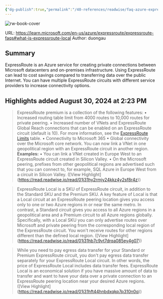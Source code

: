 ```yaml
---
{"dg-publish":true,"permalink":"/40-references/readwise/faq-azure-express-route/","tags":["rw/articles"]}
---
```


![rw-book-cover](https://learn.microsoft.com/en-us/media/open-graph-image.png)
  
URL: https://learn.microsoft.com/en-us/azure/expressroute/expressroute-faqs#what-is-expressroute-local
Author: duongau

## Summary

ExpressRoute is an Azure service for creating private connections between Microsoft datacenters and on-premises infrastructure. Using ExpressRoute can lead to cost savings compared to transferring data over the public Internet. You can have multiple ExpressRoute circuits with different service providers to increase connectivity options.

## Highlights added August 30, 2024 at 2:23 PM
>ExpressRoute premium is a collection of the following features:
>• Increased routing table limit from 4000 routes to 10,000 routes for private peering.
>• Increased number of VNets and ExpressRoute Global Reach connections that can be enabled on an ExpressRoute circuit (default is 10). For more information, see the [ExpressRoute Limits](https://learn.microsoft.com/en-us/azure/expressroute/expressroute-faqs#limits) table.
>• Connectivity to Microsoft 365
>• Global connectivity over the Microsoft core network. You can now link a VNet in one geopolitical region with an ExpressRoute circuit in another region. 
>**Examples:**
>• You can link a VNet created in Europe West to an ExpressRoute circuit created in Silicon Valley.
>• On the Microsoft peering, prefixes from other geopolitical regions are advertised such that you can connect to, for example, SQL Azure in Europe West from a circuit in Silicon Valley. ([View Highlight] (https://read.readwise.io/read/01j31hy2rmjy24kkz4y2sf8r4z))


>ExpressRoute Local is a SKU of ExpressRoute circuit, in addition to the Standard SKU and the Premium SKU. A key feature of Local is that a Local circuit at an ExpressRoute peering location gives you access only to one or two Azure regions in or near the same metro. In contrast, a Standard circuit gives you access to all Azure regions in a geopolitical area and a Premium circuit to all Azure regions globally. Specifically, with a Local SKU you can only advertise routes over Microsoft and private peering from the corresponding local region of the ExpressRoute circuit. You won't receive routes for other regions different than the defined local region. ([View Highlight] (https://read.readwise.io/read/01j31hb7c9vt7drqa085ey4g07))


>While you need to pay egress data transfer for your Standard or Premium ExpressRoute circuit, you don't pay egress data transfer separately for your ExpressRoute Local circuit. In other words, the price of ExpressRoute Local includes data transfer fees. ExpressRoute Local is an economical solution if you have massive amount of data to transfer and want to have your data over a private connection to an ExpressRoute peering location near your desired Azure regions. ([View Highlight] (https://read.readwise.io/read/01j31hft44hnbdxqkp7p310n0q))


